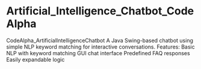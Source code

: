 # Artificial_Intelligence_Chatbot_CodeAlpha
CodeAlpha_ArtificialIntelligenceChatbot A Java Swing-based chatbot using simple NLP keyword matching for interactive conversations. Features:  Basic NLP with keyword matching GUI chat interface Predefined FAQ responses Easily expandable logic
